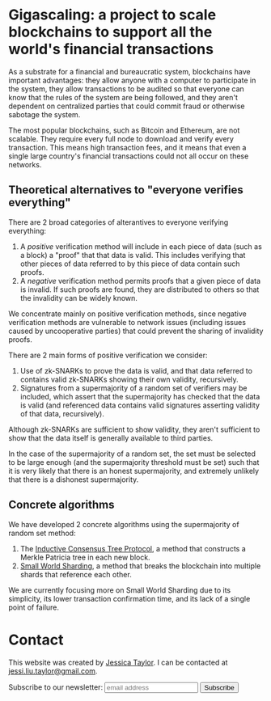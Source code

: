 # Gigascaling: a project to scale blockchains to support all the world's financial transactions

As a substrate for a financial and bureaucratic system, blockchains have important advantages: they
allow anyone with a computer to participate in the system, they allow transactions to be audited
so that everyone can know that the rules of the system are being followed, and they aren't dependent
on centralized parties that could commit fraud or otherwise sabotage the system.

The most popular blockchains, such as Bitcoin and Ethereum, are not scalable.  They require every
full node to download and verify every transaction.  This means high transaction fees, and it means
that even a single large country's financial transactions could not all occur on these networks.

## Theoretical alternatives to "everyone verifies everything"

There are 2 broad categories of alterantives to everyone verifying everything:

1. A _positive_ verification method will include in each piece of data (such as a block) a "proof" that that data is valid.  This includes verifying that other pieces of data referred to by this piece of data contain such proofs.
2. A _negative_ verification method permits proofs that a given piece of data is invalid.  If such proofs are found, they are distributed to others so that the invalidity can be widely known.

We concentrate mainly on positive verification methods, since negative verification methods are vulnerable to network issues (including issues caused by uncooperative parties) that could prevent the sharing of invalidity proofs.

There are 2 main forms of positive verification we consider:

1. Use of zk-SNARKs to prove the data is valid, and that data referred to contains valid zk-SNARKs showing their own validity, recursively.
2. Signatures from a supermajority of a random set of verifiers may be included, which assert that the supermajority has checked that the data is valid (and referenced data contains valid signatures asserting validity of that data, recursively).

Although zk-SNARKs are sufficient to show validity, they aren't sufficient to show that the data itself is generally available to third parties.

In the case of the supermajority of a random set, the set must be selected to be large enough (and the supermajority threshold must be set) such that it is very likely that there is an honest supermajority, and extremely unlikely that there is a dishonest supermajority.

## Concrete algorithms

We have developed 2 concrete algorithms using the supermajority of random set method:

1. The [Inductive Consensus Tree Protocol](http://ictp.io), a method that constructs a Merkle Patricia tree in each new block.
2. [Small World Sharding](./small_world_sharding/small_world_sharding.pdf), a method that breaks the blockchain into multiple shards that reference each other.

We are currently focusing more on Small World Sharding due to its simplicity, its lower transaction confirmation time, and its lack of a single point of failure.

# Contact

This website was created by [Jessica Taylor](http://jessic.at).  I can be contacted at jessi.liu.taylor@gmail.com.

<form action="https://gigascaling.us20.list-manage.com/subscribe/post?u=61c975c73b706888efaa969c1&amp;id=6cc0960d2f" method="post" id="mc-embedded-subscribe-form" name="mc-embedded-subscribe-form" class="validate" target="_blank" novalidate>
	<label for="mce-EMAIL">Subscribe to our newsletter:</label>
	<input type="email" value="" name="EMAIL" class="email" id="mce-EMAIL" placeholder="email address" required>
    <!-- real people should not fill this in and expect good things - do not remove this or risk form bot signups-->
    <div style="position: absolute; left: -5000px;" aria-hidden="true"><input type="text" name="b_61c975c73b706888efaa969c1_6cc0960d2f" tabindex="-1" value=""></div>
    <input type="submit" value="Subscribe" name="subscribe" id="mc-embedded-subscribe" class="button">
</form>


